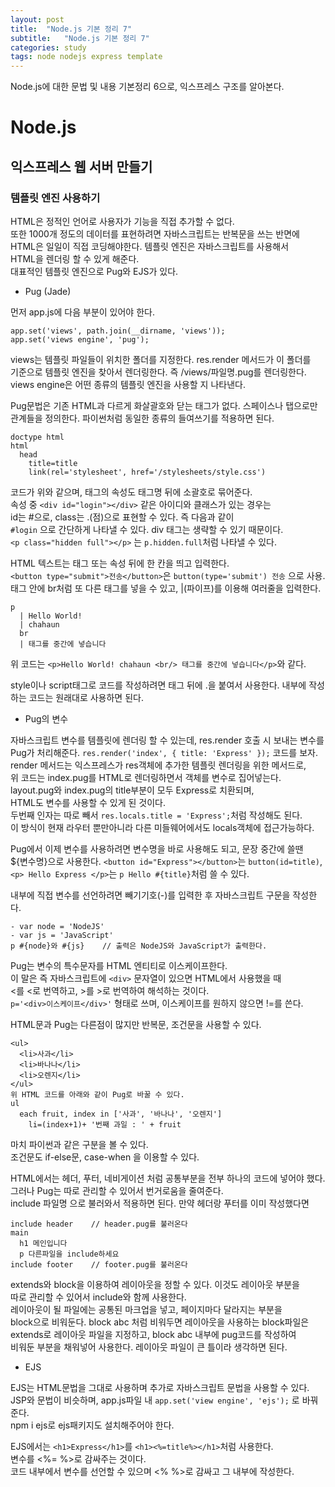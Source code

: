 ```yaml
---
layout: post
title:  "Node.js 기본 정리 7"
subtitle:   "Node.js 기본 정리 7"
categories: study
tags: node nodejs express template
---
```


Node.js에 대한 문법 및 내용 기본정리 6으로, 익스프레스 구조를 알아본다.

# Node.js

## 익스프레스 웹 서버 만들기

### 템플릿 엔진 사용하기

HTML은 정적인 언어로 사용자가 기능을 직접 추가할 수 없다.  
또한 1000개 정도의 데이터를 표현하려면 자바스크립트는 반복문을 쓰는 반면에  
HTML은 일일이 직접 코딩해야한다. 템플릿 엔진은 자바스크립트를 사용해서  
HTML을 렌더링 할 수 있게 해준다.  
대표적인 템플릿 엔진으로 Pug와 EJS가 있다.  

* Pug (Jade)  

먼저 app.js에 다음 부분이 있어야 한다.  

~~~
app.set('views', path.join(__dirname, 'views'));
app.set('views engine', 'pug');
~~~

views는 템플릿 파일들이 위치한 폴더를 지정한다. res.render 메서드가 이 폴더를  
기준으로 템플릿 엔진을 찾아서 렌더링한다. 즉 /views/파일명.pug를 렌더링한다.  
views engine은 어떤 종류의 템플릿 엔진을 사용할 지 나타낸다.  

Pug문법은 기존 HTML과 다르게 화살괄호와 닫는 태그가 없다. 스페이스나 탭으로만  
관계들을 정의한다. 파이썬처럼 동일한 종류의 들여쓰기를 적용하면 된다.  

~~~
doctype html
html
  head
    title=title
    link(rel='stylesheet', href='/stylesheets/style.css')
~~~

코드가 위와 같으며, 태그의 속성도 태그명 뒤에 소괄호로 묶어준다.  
속성 중 `<div id="login"></div>` 같은 아이디와 클래스가 있는 경우는  
id는 #으로, class는 .(점)으로 표현할 수 있다. 즉 다음과 같이  
`#login` 으로 간단하게 나타낼 수 있다. div 태그는 생략할 수 있기 때문이다.  
`<p class="hidden full"></p>` 는 `p.hidden.full`처럼 나타낼 수 있다. 

HTML 텍스트는 태그 또는 속성 뒤에 한 칸을 띄고 입력한다.  
`<button type="submit">전송</button>`은 `button(type='submit') 전송` 으로 사용.  
태그 안에 br처럼 또 다른 태그를 넣을 수 있고, |(파이프)를 이용해 여러줄을 입력한다.  
~~~
p
  | Hello World!
  | chahaun
  br
  | 태그를 중간에 넣습니다
~~~
위 코드는 `<p>Hello World! chahaun <br/> 태그를 중간에 넣습니다</p>`와 같다.  

style이나 script태그로 코드를 작성하려면 태그 뒤에 .을 붙여서 사용한다.
내부에 작성하는 코드는 원래대로 사용하면 된다.  

* Pug의 변수

자바스크립트 변수를 템플릿에 렌더링 할 수 있는데, res.render 호출 시 보내는 변수를  
Pug가 처리해준다. `res.render('index', { title: 'Express' });` 코드를 보자.  
render 메서드는 익스프레스가 res객체에 추가한 템플릿 렌더링을 위한 메서드로,  
위 코드는 index.pug를 HTML로 렌더링하면서 객체를 변수로 집어넣는다.  
layout.pug와 index.pug의 title부분이 모두 Express로 치환되며,  
HTML도 변수를 사용할 수 있게 된 것이다.  
두번째 인자는 따로 빼서 `res.locals.title = 'Express';`처럼 작성해도 된다.  
이 방식이 현재 라우터 뿐만아니라 다른 미들웨어에서도 locals객체에 접근가능하다.  

Pug에서 이제 변수를 사용하려면 변수명을 바로 사용해도 되고, 문장 중간에 쓸땐  
${변수명}으로 사용한다. `<button id="Express"></button>`는 `button(id=title)`,    
`<p> Hello Express </p>`는 `p Hello #{title}`처럼 쓸 수 있다.  

내부에 직접 변수를 선언하려면 빼기기호(-)를 입력한 후 자바스크립트 구문을 작성한다.  
~~~
- var node = 'NodeJS'
- var js = 'JavaScript'
p #{node}와 #{js}    // 출력은 NodeJS와 JavaScript가 출력한다.
~~~

Pug는 변수의 특수문자를 HTML 엔티티로 이스케이프한다.  
이 말은 즉 자바스크립트에 `<div>` 문자열이 있으면 HTML에서 사용했을 때  
\<를 &lt;로 번역하고, \>를 &gt;로 번역하여 해석하는 것이다.  
`p='<div>이스케이프</div>'` 형태로 쓰며, 이스케이프를 원하지 않으면 !=를 쓴다.  

HTML문과 Pug는 다른점이 많지만 반복문, 조건문을 사용할 수 있다.  

~~~
<ul>
  <li>사과</li>
  <li>바나나</li>
  <li>오렌지</li>
</ul>
위 HTML 코드를 아래와 같이 Pug로 바꿀 수 있다.
ul
  each fruit, index in ['사과', '바나나', '오렌지']
    li=(index+1)+ '번째 과일 : ' + fruit
~~~
마치 파이썬과 같은 구분을 볼 수 있다.  
조건문도 if-else문, case-when 을 이용할 수 있다.  

HTML에서는 헤더, 푸터, 네비게이션 처럼 공통부분을 전부 하나의 코드에 넣어야 했다.  
그러나 Pug는 따로 관리할 수 있어서 번거로움을 줄여준다.  
include 파일명 으로 불러와서 적용하면 된다. 만약 헤더랑 푸터를 이미 작성했다면  

~~~ 
include header    // header.pug를 불러온다
main
  h1 메인입니다
  p 다른파일을 include하세요
include footer    // footer.pug를 불러온다
~~~

extends와 block을 이용하여 레이아웃을 정할 수 있다. 이것도 레이아웃 부분을  
따로 관리할 수 있어서 include와 함께 사용한다.  
레이아웃이 될 파일에는 공통된 마크업을 넣고, 페이지마다 달라지는 부분을  
block으로 비워둔다. block abc 처럼 비워두면 레이아웃을 사용하는 block파일은  
extends로 레이아웃 파일을 지정하고, block abc 내부에 pug코드를 작성하여  
비워둔 부분을 채워넣어 사용한다. 레이아웃 파일이 큰 틀이라 생각하면 된다.  

* EJS

EJS는 HTML문법을 그대로 사용하며 추가로 자바스크립트 문법을 사용할 수 있다.  
JSP와 문법이 비슷하며, app.js파일 내 `app.set('view engine', 'ejs');` 로 바꿔준다.  
npm i ejs로 ejs패키지도 설치해주어야 한다.  

EJS에서는 `<h1>Express</h1>`를 `<h1><%=title%></h1>`처럼 사용한다.  
변수를 \<%= %\>로 감싸주는 것이다.  
코드 내부에서 변수를 선언할 수 있으며 \<% %\>로 감싸고 그 내부에 작성한다.  


